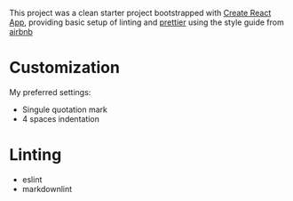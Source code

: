 This project was a clean starter project bootstrapped with [Create React App](https://github.com/facebookincubator/create-react-app), providing basic setup of linting and [prettier](https://github.com/prettier/prettier) using the style guide from [airbnb](https://github.com/airbnb/javascript)

# Customization

My preferred settings:

- Singule quotation mark
- 4 spaces indentation

# Linting

- eslint
- markdownlint
